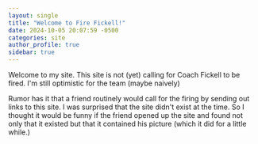 ```yaml
---
layout: single
title: "Welcome to Fire Fickell!"
date: 2024-10-05 20:07:59 -0500
categories: site
author_profile: true
sidebar: true
---
```


Welcome to my site. This site is not (yet) calling for Coach Fickell to be
fired. I'm still optimistic for the team (maybe naively)

Rumor has it that a friend routinely would call for the firing by sending out
links to this site. I was surprised that the site didn't exist at the time. So I
thought it would be funny if the friend opened up the site and found not only
that it existed but that it contained his picture (which it did for a little
while.)

